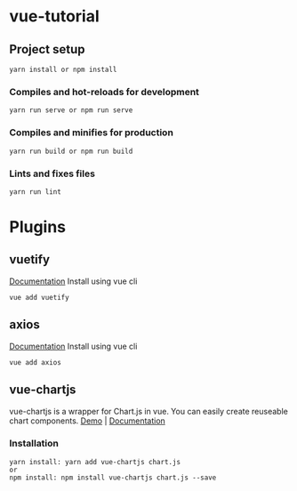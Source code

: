 # vue-tutorial

## Project setup
```
yarn install or npm install
```

### Compiles and hot-reloads for development
```
yarn run serve or npm run serve
```

### Compiles and minifies for production
```
yarn run build or npm run build
```

### Lints and fixes files
```
yarn run lint
```
# Plugins

## vuetify
[Documentation](https://vuetifyjs.com/en/)
Install using vue cli
```
vue add vuetify
```
## axios
[Documentation](https://github.com/axios/axios)
Install using vue cli
```
vue add axios
```

## vue-chartjs
vue-chartjs is a wrapper for Chart.js in vue. You can easily create reuseable chart components.
[Demo](http://demo.vue-chartjs.org/) | [Documentation](https://www.npmjs.com/package/vue-chartjs)

### Installation
```
yarn install: yarn add vue-chartjs chart.js
or
npm install: npm install vue-chartjs chart.js --save
```